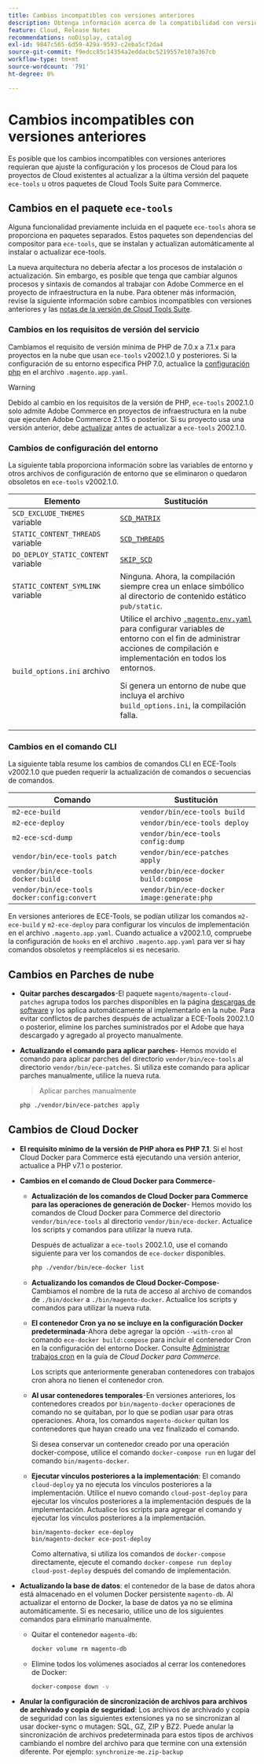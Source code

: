 ```yaml
---
title: Cambios incompatibles con versiones anteriores
description: Obtenga información acerca de la compatibilidad con versiones anteriores al actualizar proyectos existentes en la nube.
feature: Cloud, Release Notes
recommendations: noDisplay, catalog
exl-id: 9847c565-6d59-429a-9593-c2eba5cf2da4
source-git-commit: f9edcc85c14354a2eddacbc5219557e107a367cb
workflow-type: tm+mt
source-wordcount: '791'
ht-degree: 0%

---
```


# Cambios incompatibles con versiones anteriores

Es posible que los cambios incompatibles con versiones anteriores requieran que ajuste la configuración y los procesos de Cloud para los proyectos de Cloud existentes al actualizar a la última versión del paquete `ece-tools` u otros paquetes de Cloud Tools Suite para Commerce.

## Cambios en el paquete `ece-tools`

Alguna funcionalidad previamente incluida en el paquete `ece-tools` ahora se proporciona en paquetes separados. Estos paquetes son dependencias del compositor para `ece-tools`, que se instalan y actualizan automáticamente al instalar o actualizar ece-tools.

La nueva arquitectura no debería afectar a los procesos de instalación o actualización. Sin embargo, es posible que tenga que cambiar algunos procesos y sintaxis de comandos al trabajar con Adobe Commerce en el proyecto de infraestructura en la nube. Para obtener más información, revise la siguiente información sobre cambios incompatibles con versiones anteriores y las [notas de la versión de Cloud Tools Suite](cloud-tools-suite.md).

### Cambios en los requisitos de versión del servicio

Cambiamos el requisito de versión mínima de PHP de 7.0.x a 7.1.x para proyectos en la nube que usan `ece-tools` v2002.1.0 y posteriores. Si la configuración de su entorno especifica PHP 7.0, actualice la [configuración php](../application/php-settings.md) en el archivo `.magento.app.yaml`.

>[!WARNING]
>
>Debido al cambio en los requisitos de la versión de PHP, `ece-tools` 2002.1.0 solo admite Adobe Commerce en proyectos de infraestructura en la nube que ejecuten Adobe Commerce 2.1.15 o posterior. Si su proyecto usa una versión anterior, debe [actualizar](../development/commerce-version.md) antes de actualizar a `ece-tools` 2002.1.0.

### Cambios de configuración del entorno

La siguiente tabla proporciona información sobre las variables de entorno y otros archivos de configuración de entorno que se eliminaron o quedaron obsoletos en `ece-tools` v2002.1.0.

| Elemento | Sustitución |
| -------- | ----------- |
| `SCD_EXCLUDE_THEMES` variable | [`SCD_MATRIX`](../environment/variables-build.md#scd_matrix) |
| `STATIC_CONTENT_THREADS` variable | [`SCD_THREADS`](../environment/variables-build.md#scd_threads) |
| `DO_DEPLOY_STATIC_CONTENT` variable | [`SKIP_SCD`](../environment/variables-build.md#skip_scd) |
| `STATIC_CONTENT_SYMLINK` variable | Ninguna. Ahora, la compilación siempre crea un enlace simbólico al directorio de contenido estático `pub/static`. |
| `build_options.ini` archivo | Utilice el archivo [`.magento.env.yaml`](../application/configure-app-yaml.md) para configurar variables de entorno con el fin de administrar acciones de compilación e implementación en todos los entornos.<p>Si genera un entorno de nube que incluya el archivo `build_options.ini`, la compilación falla. |

### Cambios en el comando CLI

La siguiente tabla resume los cambios de comandos CLI en ECE-Tools v2002.1.0 que pueden requerir la actualización de comandos o secuencias de comandos.

| Comando | Sustitución |
|-------- | ----------- |
| `m2-ece-build` | `vendor/bin/ece-tools build` |
| `m2-ece-deploy` | `vendor/bin/ece-tools deploy` |
| `m2-ece-scd-dump` | `vendor/bin/ece-tools config:dump` |
| `vendor/bin/ece-tools patch` | `vendor/bin/ece-patches apply` |
| `vendor/bin/ece-tools docker:build` | `vendor/bin/ece-docker build:compose` |
| `vendor/bin/ece-tools docker:config:convert` | `vendor/bin/ece-docker  image:generate:php` |

En versiones anteriores de ECE-Tools, se podían utilizar los comandos `m2-ece-build` y `m2-ece-deploy` para configurar los vínculos de implementación en el archivo `.magento.app.yaml`. Cuando actualice a v2002.1.0, compruebe la configuración de `hooks` en el archivo `.magento.app.yaml` para ver si hay comandos obsoletos y reemplácelos si es necesario.

## Cambios en Parches de nube

- **Quitar parches descargados**-El paquete `magento/magento-cloud-patches` agrupa todos los parches disponibles en la página [descargas de software](https://experienceleague.adobe.com/docs/commerce-operations/installation-guide/prerequisites/commerce.html) y los aplica automáticamente al implementarlo en la nube. Para evitar conflictos de parches después de actualizar a ECE-Tools 2002.1.0 o posterior, elimine los parches suministrados por el Adobe que haya descargado y agregado al proyecto manualmente.

- **Actualizando el comando para aplicar parches**- Hemos movido el comando para aplicar parches del directorio `vendor/bin/ece-tools` al directorio `vendor/bin/ece-patches`. Si utiliza este comando para aplicar parches manualmente, utilice la nueva ruta.

  > Aplicar parches manualmente

  ```bash
  php ./vendor/bin/ece-patches apply
  ```

## Cambios de Cloud Docker

- **El requisito mínimo de la versión de PHP ahora es PHP 7.1**. Si el host Cloud Docker para Commerce está ejecutando una versión anterior, actualice a PHP v7.1 o posterior.

- **Cambios en el comando de Cloud Docker para Commerce**-

   - **Actualización de los comandos de Cloud Docker para Commerce para las operaciones de generación de Docker**- Hemos movido los comandos de Cloud Docker para Commerce del directorio `vendor/bin/ece-tools` al directorio `vendor/bin/ece-docker`. Actualice los scripts y comandos para utilizar la nueva ruta.

     Después de actualizar a `ece-tools` 2002.1.0, use el comando siguiente para ver los comandos de `ece-docker` disponibles.

     ```bash
     php ./vendor/bin/ece-docker list
     ```

   - **Actualizando los comandos de Cloud Docker-Compose**- Cambiamos el nombre de la ruta de acceso al archivo de comandos de `./bin/docker` a `./bin/magento-docker`. Actualice los scripts y comandos para utilizar la nueva ruta.

   - **El contenedor Cron ya no se incluye en la configuración Docker predeterminada**-Ahora debe agregar la opción `--with-cron` al comando `ece-docker build:compose` para incluir el contenedor Cron en la configuración del entorno Docker. Consulte [Administrar trabajos cron](https://developer.adobe.com/commerce/cloud-tools/docker/configure/manage-cron-jobs/) en la guía de _Cloud Docker para Commerce_.

     Los scripts que anteriormente generaban contenedores con trabajos cron ahora no tienen el contenedor cron.

   - **Al usar contenedores temporales**-En versiones anteriores, los contenedores creados por `bin/magento-docker` operaciones de comando no se quitaban, por lo que se podían usar para otras operaciones. Ahora, los comandos `magento-docker` quitan los contenedores que hayan creado una vez finalizado el comando.

     Si desea conservar un contenedor creado por una operación docker-compose, utilice el comando `docker-compose run` en lugar del comando `bin/magento-docker`.

   - **Ejecutar vínculos posteriores a la implementación**: El comando `cloud-deploy` ya no ejecuta los vínculos posteriores a la implementación. Utilice el nuevo comando `cloud-post-deploy` para ejecutar los vínculos posteriores a la implementación después de la implementación. Actualice los scripts para agregar el comando y ejecutar los vínculos posteriores a la implementación.

     ```shell
     bin/magento-docker ece-deploy
     bin/magento-docker ece-post-deploy
     ```

     Como alternativa, si utiliza los comandos de `docker-compose` directamente, ejecute el comando `docker-compose run deploy cloud-post-deploy` después del comando de implementación.

- **Actualizando la base de datos**: el contenedor de la base de datos ahora está almacenado en el volumen Docker persistente `magento-db`. Al actualizar el entorno de Docker, la base de datos ya no se elimina automáticamente. Si es necesario, utilice uno de los siguientes comandos para eliminarlo manualmente.

   - Quitar el contenedor `magento-db`:

     ```bash
     docker volume rm magento-db
     ```

   - Elimine todos los volúmenes asociados al cerrar los contenedores de Docker:

     ```bash
     docker-compose down -v
     ```

- **Anular la configuración de sincronización de archivos para archivos de archivado y copia de seguridad**: Los archivos de archivado y copia de seguridad con las siguientes extensiones ya no se sincronizan al usar docker-sync o mutagen: SQL, GZ, ZIP y BZ2. Puede anular la sincronización de archivos predeterminada para estos tipos de archivos cambiando el nombre del archivo para que termine con una extensión diferente. Por ejemplo: `synchronize-me.zip-backup`
